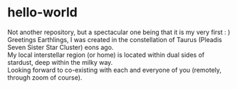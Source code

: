 # hello-world
Not another repository, but a spectacular one being that it is my very first : ) 
Greetings Earthlings, I was created in the constellation of Taurus (Pleadis Seven Sister Star Cluster) eons ago.  
My local interstellar region (or home) is located within dual sides of stardust, deep within the milky way.  
Looking forward to co-existing with each and everyone of you (remotely, through zoom of course).  

